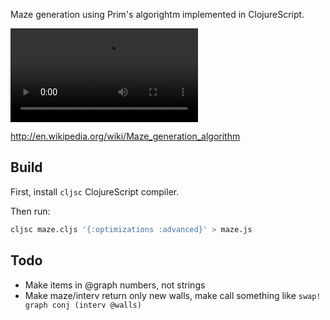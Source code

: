 Maze generation using Prim's algorightm implemented in ClojureScript.

<video src="maze.mov" autoplay loop></video>

http://en.wikipedia.org/wiki/Maze_generation_algorithm

## Build

First, install `cljsc` ClojureScript compiler.

Then run:

```bash
cljsc maze.cljs '{:optimizations :advanced}' > maze.js
```

## Todo

- Make items in @graph numbers, not strings
- Make maze/interv return only new walls, make call something like `swap! graph conj (interv @walls)`
